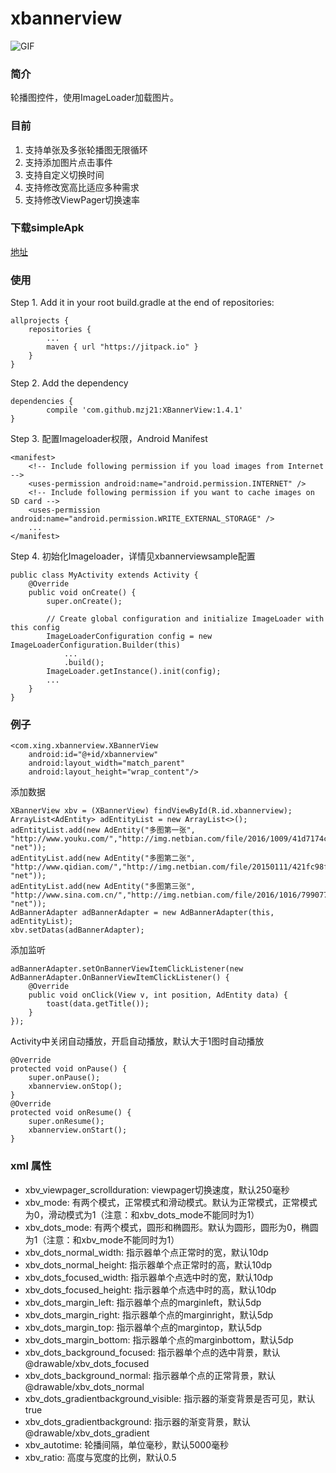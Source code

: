# xbannerview
![GIF](https://github.com/mzj21/xbannerview/blob/master/screenshots/xbannerview.gif?raw=true)

### 简介
轮播图控件，使用ImageLoader加载图片。

### 目前
1. 支持单张及多张轮播图无限循环
2. 支持添加图片点击事件
3. 支持自定义切换时间
4. 支持修改宽高比适应多种需求
5. 支持修改ViewPager切换速率

### 下载simpleApk
[地址](https://github.com/mzj21/xbannerview/blob/master/xbannerviewsample.apk?raw=true)

### 使用
Step 1. Add it in your root build.gradle at the end of repositories:
```
allprojects {
	repositories {
		...
		maven { url "https://jitpack.io" }
	}
}
```

Step 2. Add the dependency
```
dependencies {
	    compile 'com.github.mzj21:XBannerView:1.4.1'
}
```

Step 3. 配置Imageloader权限，Android Manifest
```
<manifest>
    <!-- Include following permission if you load images from Internet -->
    <uses-permission android:name="android.permission.INTERNET" />
    <!-- Include following permission if you want to cache images on SD card -->
    <uses-permission android:name="android.permission.WRITE_EXTERNAL_STORAGE" />
    ...
</manifest>
```
Step 4. 初始化Imageloader，详情见xbannerviewsample配置
```
public class MyActivity extends Activity {
    @Override
    public void onCreate() {
        super.onCreate();

        // Create global configuration and initialize ImageLoader with this config
        ImageLoaderConfiguration config = new ImageLoaderConfiguration.Builder(this)
            ...
            .build();
        ImageLoader.getInstance().init(config);
        ...
    }
}
```

### 例子
```
<com.xing.xbannerview.XBannerView
    android:id="@+id/xbannerview"
    android:layout_width="match_parent"
    android:layout_height="wrap_content"/>
```
添加数据
```
XBannerView xbv = (XBannerView) findViewById(R.id.xbannerview);
ArrayList<AdEntity> adEntityList = new ArrayList<>();
adEntityList.add(new AdEntity("多图第一张", "http://www.youku.com/","http://img.netbian.com/file/2016/1009/41d7174cd21d70fa382df1e6ea76987e.jpg", "net"));
adEntityList.add(new AdEntity("多图第二张", "http://www.qidian.com/","http://img.netbian.com/file/20150111/421fc98f8f7fc490cd5f0a64f165c734.jpg", "net"));
adEntityList.add(new AdEntity("多图第三张", "http://www.sina.com.cn/","http://img.netbian.com/file/2016/1016/79907729a7d8d684245082f7b309c3b9.jpg", "net"));
AdBannerAdapter adBannerAdapter = new AdBannerAdapter(this, adEntityList);
xbv.setDatas(adBannerAdapter);
```
添加监听
```
adBannerAdapter.setOnBannerViewItemClickListener(new AdBannerAdapter.OnBannerViewItemClickListener() {
    @Override
    public void onClick(View v, int position, AdEntity data) {
        toast(data.getTitle());
    }
});
```
Activity中关闭自动播放，开启自动播放，默认大于1图时自动播放
```
@Override
protected void onPause() {
    super.onPause();
    xbannerview.onStop();
}
@Override
protected void onResume() {
    super.onResume();
    xbannerview.onStart();
}
```

### xml 属性
- xbv_viewpager_scrollduration: 		viewpager切换速度，默认250毫秒
- xbv_mode: 							有两个模式，正常模式和滑动模式。默认为正常模式，正常模式为0，滑动模式为1（注意：和xbv_dots_mode不能同时为1）
- xbv_dots_mode: 						有两个模式，圆形和椭圆形。默认为圆形，圆形为0，椭圆为1（注意：和xbv_mode不能同时为1）
- xbv_dots_normal_width: 				指示器单个点正常时的宽，默认10dp
- xbv_dots_normal_height: 				指示器单个点正常时的高，默认10dp
- xbv_dots_focused_width: 				指示器单个点选中时的宽，默认10dp
- xbv_dots_focused_height: 				指示器单个点选中时的高，默认10dp
- xbv_dots_margin_left:  				指示器单个点的marginleft，默认5dp
- xbv_dots_margin_right: 				指示器单个点的marginright，默认5dp
- xbv_dots_margin_top: 					指示器单个点的margintop，默认5dp
- xbv_dots_margin_bottom: 				指示器单个点的marginbottom，默认5dp
- xbv_dots_background_focused:  		指示器单个点的选中背景，默认@drawable/xbv_dots_focused
- xbv_dots_background_normal:   		指示器单个点的正常背景，默认@drawable/xbv_dots_normal
- xbv_dots_gradientbackground_visible:  指示器的渐变背景是否可见，默认true
- xbv_dots_gradientbackground:   		指示器的渐变背景，默认@drawable/xbv_dots_gradient
- xbv_autotime: 						轮播间隔，单位毫秒，默认5000毫秒
- xbv_ratio: 							高度与宽度的比例，默认0.5
